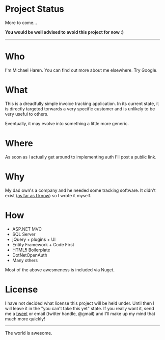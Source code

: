 # Project Status

More to come...

**You would be well advised to avoid this project for now :)**

-----------------

# Who

I'm Michael Haren. You can find out more about me elsewhere. Try Google.

# What

This is a dreadfully simple invoice tracking application. In its current state, it is directly
targeted torwards a very specific customer and is unlikely to be very useful to others.

Eventually, it may evolve into something a little more generic.

# Where

As soon as I actually get around to implementing auth I'll post a public link.

# Why

My dad own's a company and he needed some tracking software. It didn't exist
([as far as I know](http://webapps.stackexchange.com/q/22649/694)) so I wrote it myself.
 
# How

- ASP.NET MVC
- SQL Server
- jQuery + plugins + UI
- Entity Framework + Code First
- HTML5 Boilerplate
- DotNetOpenAuth 
- Many others

Most of the above awesmeness is included via Nuget.

# License 

I have not decided what license this project will be held under. Until then 
I will leave it in the "you can't take this yet" state. If you really want it,
send me a [tweet](https://www.twitter.com/mharen) or email (twitter handle, @gmail)
and I'll make up my mind that much more quickly!

---------------------------

The world is awesome.